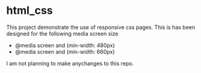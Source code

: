 # html_css


This project demonstrate the use of responsive css pages.
This is has been designed for the following media screen size
- @media screen and (min-width: 480px)
- @media screen and (min-width: 660px)






I am not planning to make anychanges to this repo.
